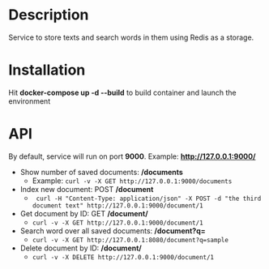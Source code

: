 # Description
Service to store texts and search words in them using Redis as a storage.

# Installation
Hit **docker-compose up -d --build** to build container and launch the environment

# API
By default, service will run on port **9000**. Example: **http://127.0.0.1:9000/<api>**

* Show number of saved documents: **/documents**
  * Example: ```curl -v -X GET http://127.0.0.1:9000/documents```
* Index new document: POST **/document**
  * ``` curl -H "Content-Type: application/json" -X POST -d "the third document text" http://127.0.0.1:9000/document/1```
* Get document by ID: GET **/document/<id>**
  * ```curl -v -X GET http://127.0.0.1:9000/document/1```
* Search word over all saved documents: **/document?q=<word>**
  * ```curl -v -X GET http://127.0.0.1:8080/document?q=sample```
* Delete document by ID: **/document/<id>**
  * ```curl -v -X DELETE http://127.0.0.1:9000/document/1```
